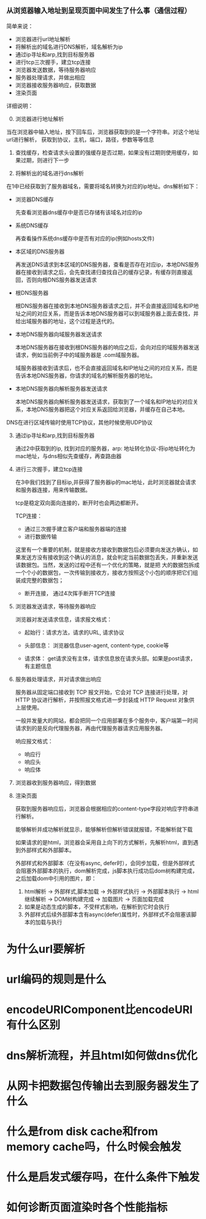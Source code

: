 ## `从浏览器输入地址到呈现页面中间发生了什么事（通信过程）`
简单来说：
- 浏览器进行url地址解析
- 将解析出的域名进行DNS解析，域名解析为ip
- 通过ip寻址和arp,找到目标服务器
- 进行tcp三次握手，建立tcp连接
- 浏览器发送数据，等待服务器响应
- 服务器处理请求，并做出相应
- 浏览器接收服务器响应，获取数据
- 渲染页面

详细说明：
     
0. 浏览器进行地址解析
  
  当在浏览器中输入地址，按下回车后，浏览器获取到的是一个字符串。对这个地址url进行解析， 获取到协议，主机，端口，路径，参数等等信息

1. 查找缓存，检查请求头设置的强缓存是否过期，如果没有过期则使用缓存，如果过期，则进行下一步

2. 将解析出的域名进行dns解析

  在1中已经获取到了服务器域名，需要将域名转换为对应的ip地址。dns解析如下：

  - 浏览器DNS缓存
    
    先查看浏览器dns缓存中是否已存储有该域名对应的ip
  - 系统DNS缓存
  
    再查看操作系统dns缓存中是否有对应的ip(例如hosts文件)
  - 本区域的DNS服务器
    
    再发送DNS请求到本区域的DNS服务器，查看是否存在对应ip，本地DNS服务器在接收到请求之后，会先查找递归查找自己的缓存记录，有缓存则直接返回，否则向根DNS服务器发送请求

  - 根DNS服务器
  
    根DNS服务器在接收到本地DNS服务器请求之后，并不会直接返回域名和IP地址之间的对应关系，而是告诉本地DNS服务器可以到域服务器上面去查找，并给出域服务器的地址，这个过程是迭代的。

  - 本地DNS服务器向域服务器发送请求
    
    本地DNS服务器在接收到根DNS服务器的响应之后，会向对应的域服务器发送请求，例如当前例子中的域服务器是 .com域服务器。

    域服务器接收到请求后，也不会直接返回域名和IP地址之间的对应关系，而是告诉本地DNS服务器，你请求的域名的解析服务器的地址。
  - 本地DNS服务器向解析服务器发送请求
  
    本地DNS服务器向解析服务器发送请求，获取到了一个域名和IP地址的对应关系，本地DNS服务器把这个对应关系返回给浏览器，并缓存在自己本地。
  
  DNS在进行区域传输时使用TCP协议，其他时候使用UDP协议

3. 通过ip寻址和arp,找到目标服务器
   
   通过2中获取到的ip, 找到对应的服务器，arp: 地址转化协议-将ip地址转化为mac地址，与dns相似先查缓存，再查路由器

4. 进行三次握手，建立tcp连接
   
   在3中我们找到了目标ip,并获得了服务器ip的mac地址，此时浏览器就会请求和服务器连接，用来传输数据。

   tcp是稳定双向面向连接的，断开时也会两边都断开。

   TCP连接：
   - 通过三次握手建立客户端和服务器端的连接
   - 进行数据传输

    这里有一个重要的机制，就是接收方接收到数据包后必须要向发送方确认，如果发送方没有接收到这个确认的消息，就会判定当前数据包丢失，并重新发送该数据包。当然，发送的过程中还有一个优化的策略，就是把 大的数据包拆成一个个小的数据包，一次传输到接收方，接收方按照这个小包的顺序把它们组装成完整的数据包；
   - 断开连接， 通过4次挥手断开TCP连接

5. 浏览器发送请求，等待服务器响应

    浏览器对发送请求信息，请求报文格式：

    - 起始行：请求方法，请求的URL, 请求协议
    - 头部信息： 浏览器信息user-agent, content-type, cookie等

    - 请求体： get请求没有主体，请求信息放在请求头部。如果是post请求，有主题信息

6. 服务器处理请求，并对请求做出响应
    
    服务器从固定端口接收到 TCP 报文开始，它会对 TCP 连接进行处理，对 HTTP 协议进行解析，并按照报文格式进一步封装成 HTTP Request 对象供上层使用。

    一般并发量大的网站，都会把同一个应用部署在多个服务中，客户端第一时间请求到的是反向代理服务器，再由代理服务器请求应用服务器。

    响应报文格式：
    - 响应行
    - 响应头
    - 响应体
  
7. 浏览器收到服务器响应，得到数据
8. 渲染页面
   
   获取到服务器响应后，浏览器会根据相应的content-type字段对响应字符串进行解析。

   能够解析并成功解析就显示，能够解析但解析错误就报错，不能解析就下载

   如果请求的是html，浏览器会采用自上向下的方式解析，先解析html，直到遇到外部样式和外部脚本。

   外部样式和外部脚本（在没有async, defer时），会同步加载，但是外部样式会阻塞外部脚本的执行，dom解析完成，js脚本执行成功后dom树构建完成，之后加载dom中引用的图片，即：

   1. html解析 -> 外部样式,脚本加载 -> 外部样式执行 -> 外部脚本执行 -> html继续解析 -> DOM树构建完成 -> 加载图片 -> 页面加载完成
   2. 如果是动态生成的脚本，不受样式影响，在解析到它时会执行
   3. 外部样式后续外部脚本含有async(defer)属性时，外部样式不会阻塞该脚本的加载与执行

# 为什么url要解析
# url编码的规则是什么
# encodeURIComponent比encodeURI有什么区别
# dns解析流程，并且html如何做dns优化
# 从网卡把数据包传输出去到服务器发生了什么
# 什么是from disk cache和from memory cache吗，什么时候会触发
# 什么是启发式缓存吗，在什么条件下触发
# 如何诊断页面渲染时各个性能指标

